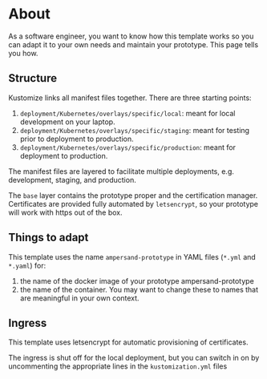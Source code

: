 # About
As a software engineer, you want to know how this template works so you can adapt it to your own needs and maintain your prototype. This page tells you how.

## Structure
Kustomize links all manifest files together.
There are three starting points:
1. `deployment/Kubernetes/overlays/specific/local`: meant for local development on your laptop.
2. `deployment/Kubernetes/overlays/specific/staging`: meant for testing prior to deployment to production.
3. `deployment/Kubernetes/overlays/specific/production`: meant for deployment to production.

The manifest files are layered to facilitate multiple deployments, e.g. development, staging, and production.

The `base` layer contains the prototype proper and the certification manager.
Certificates are provided fully automated by `letsencrypt`, so your prototype will work with https out of the box.

## Things to adapt
This template uses the name `ampersand-prototype` in YAML files (`*.yml` and `*.yaml`) for:
1. the name of the docker image of your prototype
ampersand-prototype
2. the name of the container.
You may want to change these to names that are meaningful in your own context.

## Ingress
This template uses letsencrypt for automatic provisioning of certificates.

The ingress is shut off for the local deployment, but you can switch in on by uncommenting the appropriate lines in the `kustomization.yml` files
